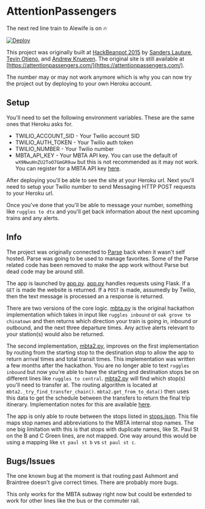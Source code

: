 # AttentionPassengers
The next red line train to Alewife is on :fire:

[![Deploy](https://www.herokucdn.com/deploy/button.png)](https://heroku.com/deploy)

This project was originally built at [HackBeanpot 2015](http://hackbeanpot.com/) by [Sanders Lauture](https://golf1052.com), [Tevin Otieno](https://twitter.com/tevinwastaken), and [Andrew Knueven](https://twitter.com/andrewknueven). The original site is still available at [https://attentionpassengers.com/](https://attentionpassengers.com/).

The number may or may not work anymore which is why you can now try the project out by deploying to your own Heroku account.

## Setup
You'll need to set the following environment variables. These are the same ones that Heroku asks for.
- TWILIO_ACCOUNT_SID - Your Twilio account SID
- TWILIO_AUTH_TOKEN - Your Twilio auth token
- TWILIO_NUMBER - Your Twilio number
- MBTA_API_KEY - Your MBTA API key. You can use the default of `wX9NwuHnZU2ToO7GmGR9uw` but this is not recommended as it may not work. You can register for a MBTA API key [here](http://realtime.mbta.com/Portal/).

After deploying you'll be able to see the site at your Heroku url. Next you'll need to setup your Twilio number to send Messaging HTTP POST requests to your Heroku url.

Once you've done that you'll be able to message your number, something like `ruggles to dtx` and you'll get back information about the next upcoming trains and any alerts.

## Info
The project was originally connected to [Parse](http://parseplatform.org/) back when it wasn't self hosted. Parse was going to be used to manage favorites. Some of the Parse related code has been removed to make the app work without Parse but dead code may be around still.

The app is launched by [app.py](app.py). [app.py](app.py) handles requests using Flask. If a `GET` is made the website is returned. If a `POST` is made, assumedly by Twilio, then the text message is processed an a response is returned.

There are two versions of the core logic. [mbta.py](mbta.py) is the original hackathon implementation which takes in input like `ruggles inbound` or `oak grove to chinatown` and then returns which direction your train is going in, inbound or outbound, and the next three departure times. Any active alerts relevant to your station(s) would also be returned.

The second implementation, [mbta2.py](mbta2.py), improves on the first implementation by routing from the starting stop to the destination stop to allow the app to return arrival times and total transit times. This implementation was written a few months after the hackathon. You are no longer able to text `ruggles inbound` but now you're able to have the starting and destination stops be on different lines like `ruggles to central`. [mbta2.py](mbta2.py) will find which stop(s) you'll need to transfer at. The routing algorithm is located at `mbta2._try_find_transfer_chain()`. `mbta2.get_from_to_data()` then uses this data to get the schedule between the transfers to return the final trip itinerary. Implementation notes for this are available [here](https://github.com/golf1052/Attention_Passengers/commit/37c665f9fe07829031276176b6d8de6b9200733d#diff-9fa6efc8bbddd7947ca76c77a724cb6bR37).

The app is only able to route between the stops listed in [stops.json](stops.json). This file maps stop names and abbreviations to the MBTA internal stop names. The one big limitation with this is that stops with duplicate names, like St. Paul St on the B and C Green lines, are not mapped. One way around this would be using a mapping like `st paul st b` vs `st paul st c`.

## Bugs/Issues
The one known bug at the moment is that routing past Ashmont and Braintree doesn't give correct times. There are probably more bugs.

This only works for the MBTA subway right now but could be extended to work for other lines like the bus or the commuter rail.
